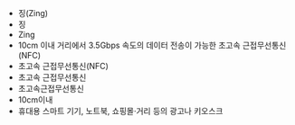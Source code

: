 - 징(Zing)
- 징
- Zing
- 10cm 이내 거리에서 3.5Gbps 속도의 데이터 전송이 가능한 초고속 근접무선통신(NFC)
- 초고속 근접무선통신(NFC)
- 초고속 근접무선통신
- 초고속근접무선통신
- 10cm이내
- 휴대용 스마트 기기, 노트북, 쇼핑몰·거리 등의 광고나 키오스크